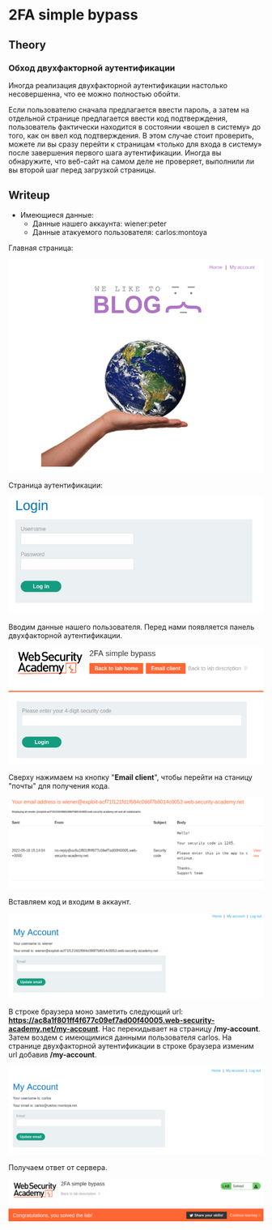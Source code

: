 # 2FA simple bypass

## Theory

<h3>Обход двухфакторной аутентификации</h3>

Иногда реализация двухфакторной аутентификации настолько несовершенна, что ее можно полностью обойти.

Если пользователю сначала предлагается ввести пароль, а затем на отдельной странице предлагается ввести код подтверждения, пользователь фактически находится в состоянии «вошел в систему» ​​до того, как он ввел код подтверждения. В этом случае стоит проверить, можете ли вы сразу перейти к страницам «только для входа в систему» ​​после завершения первого шага аутентификации. Иногда вы обнаружите, что веб-сайт на самом деле не проверяет, выполнили ли вы второй шаг перед загрузкой страницы.

## Writeup

* Имеющиеся данные: 
    * Данные нашего аккаунта: wiener:peter
    * Данные атакуемого пользователя: carlos:montoya

Главная страница:

![](https://github.com/fobblified/Writeups/blob/main/Portswigger/Authetication/2FA_simple_bypass/assets/1.png)

Страница аутентификации:

![](https://github.com/fobblified/Writeups/blob/main/Portswigger/Authetication/2FA_simple_bypass/assets/2.png)

Вводим данные нашего пользователя. Перед нами появляется панель двухфакторной аутентификации.

![](https://github.com/fobblified/Writeups/blob/main/Portswigger/Authetication/2FA_simple_bypass/assets/3.png)

Сверху нажимаем на кнопку "**Email client**", чтобы перейти на станицу "почты" для получения кода.

![](https://github.com/fobblified/Writeups/blob/main/Portswigger/Authetication/2FA_simple_bypass/assets/4.png)

Вставляем код и входим в аккаунт. 

![](https://github.com/fobblified/Writeups/blob/main/Portswigger/Authetication/2FA_simple_bypass/assets/5.png)

В строке браузера моно заметить следующий url: **https://ac8a1f801ff4f677c09ef7ad00f40005.web-security-academy.net/my-account**. Нас перекидывает на страницу **/my-account**. Затем воздем с имеющимися данными пользователя carlos. На странице двухфакторной аутентификации в строке браузера изменим url добавив **/my-account**. 

![](https://github.com/fobblified/Writeups/blob/main/Portswigger/Authetication/2FA_simple_bypass/assets/6.png)

Получаем ответ от сервера.

![](https://github.com/fobblified/Writeups/blob/main/Portswigger/Authetication/2FA_simple_bypass/assets/7.png)
